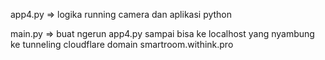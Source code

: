 app4.py => logika running camera dan aplikasi python

main.py => buat ngerun app4.py sampai bisa ke localhost yang nyambung ke tunneling cloudflare domain smartroom.withink.pro
